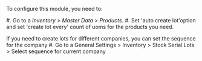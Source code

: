 To configure this module, you need to:

#. Go to a _Inventory > Master Data > Products_. #. Set 'auto create lot'option and set
'create lot every' count of uoms for the products you need.

If you need to create lots for different companies, you can set the sequence for the
company #. Go to a General Settings > Inventory > Stock Serial Lots > Select sequence
for current company
